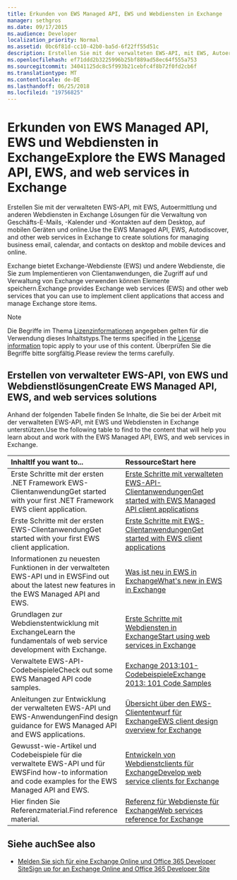 ```yaml
---
title: Erkunden von EWS Managed API, EWS und Webdiensten in Exchange
manager: sethgros
ms.date: 09/17/2015
ms.audience: Developer
localization_priority: Normal
ms.assetid: 0bc6f81d-cc10-42b0-ba5d-6f22ff55d51c
description: Erstellen Sie mit der verwalteten EWS-API, mit EWS, Autoermittlung und anderen Webdiensten in Exchange Lösungen für die Verwaltung von Geschäfts-E-Mails, -Kalender und -Kontakten auf dem Desktop, auf mobilen Geräten und online.
ms.openlocfilehash: ef71ddd2b3225996b25bf889ad58ec64f555a753
ms.sourcegitcommit: 34041125dc8c5f993b21cebfc4f8b72f0fd2cb6f
ms.translationtype: MT
ms.contentlocale: de-DE
ms.lasthandoff: 06/25/2018
ms.locfileid: "19756825"
---
```

# <a name="explore-the-ews-managed-api-ews-and-web-services-in-exchange"></a><span data-ttu-id="deee5-103">Erkunden von EWS Managed API, EWS und Webdiensten in Exchange</span><span class="sxs-lookup"><span data-stu-id="deee5-103">Explore the EWS Managed API, EWS, and web services in Exchange</span></span>

<span data-ttu-id="deee5-104">Erstellen Sie mit der verwalteten EWS-API, mit EWS, Autoermittlung und anderen Webdiensten in Exchange Lösungen für die Verwaltung von Geschäfts-E-Mails, -Kalender und -Kontakten auf dem Desktop, auf mobilen Geräten und online.</span><span class="sxs-lookup"><span data-stu-id="deee5-104">Use the EWS Managed API, EWS, Autodiscover, and other web services in Exchange to create solutions for managing business email, calendar, and contacts on desktop and mobile devices and online.</span></span> 
  
<span data-ttu-id="deee5-105">Exchange bietet Exchange-Webdienste (EWS) und andere Webdienste, die Sie zum Implementieren von Clientanwendungen, die Zugriff auf und Verwaltung von Exchange verwenden können Elemente speichern.</span><span class="sxs-lookup"><span data-stu-id="deee5-105">Exchange provides Exchange web services (EWS) and other web services that you can use to implement client applications that access and manage Exchange store items.</span></span>
  
> [!NOTE]
> <span data-ttu-id="deee5-106">Die Begriffe im Thema [Lizenzinformationen](license-information.md) angegeben gelten für die Verwendung dieses Inhaltstyps.</span><span class="sxs-lookup"><span data-stu-id="deee5-106">The terms specified in the [License information](license-information.md) topic apply to your use of this content.</span></span> <span data-ttu-id="deee5-107">Überprüfen Sie die Begriffe bitte sorgfältig.</span><span class="sxs-lookup"><span data-stu-id="deee5-107">Please review the terms carefully.</span></span> 
  
## <a name="create-ews-managed-api-ews-and-web-services-solutions"></a><span data-ttu-id="deee5-108">Erstellen von verwalteter EWS-API, von EWS und Webdienstlösungen</span><span class="sxs-lookup"><span data-stu-id="deee5-108">Create EWS Managed API, EWS, and web services solutions</span></span>

<span data-ttu-id="deee5-109">Anhand der folgenden Tabelle finden Se Inhalte, die Sie bei der Arbeit mit der verwalteten EWS-API, mit EWS und Webdiensten in Exchange unterstützen.</span><span class="sxs-lookup"><span data-stu-id="deee5-109">Use the following table to find to the content that will help you learn about and work with the EWS Managed API, EWS, and web services in Exchange.</span></span>
  
|<span data-ttu-id="deee5-110">Inhalt</span><span class="sxs-lookup"><span data-stu-id="deee5-110">If you want to...</span></span>|<span data-ttu-id="deee5-111">Ressource</span><span class="sxs-lookup"><span data-stu-id="deee5-111">Start here</span></span>|
|:-----|:-----|
|<span data-ttu-id="deee5-112">Erste Schritte mit der ersten .NET Framework EWS-Clientanwendung</span><span class="sxs-lookup"><span data-stu-id="deee5-112">Get started with your first .NET Framework EWS client application.</span></span>  <br/> |[<span data-ttu-id="deee5-113">Erste Schritte mit verwalteten EWS-API-Clientanwendungen</span><span class="sxs-lookup"><span data-stu-id="deee5-113">Get started with EWS Managed API client applications</span></span>](get-started-with-ews-managed-api-client-applications.md) <br/> |
|<span data-ttu-id="deee5-114">Erste Schritte mit der ersten EWS-Clientanwendung</span><span class="sxs-lookup"><span data-stu-id="deee5-114">Get started with your first EWS client application.</span></span>  <br/> |[<span data-ttu-id="deee5-115">Erste Schritte mit EWS-Clientanwendungen</span><span class="sxs-lookup"><span data-stu-id="deee5-115">Get started with EWS client applications</span></span>](get-started-with-ews-client-applications.md) <br/> |
|<span data-ttu-id="deee5-116">Informationen zu neuesten Funktionen in der verwalteten EWS-API und in EWS</span><span class="sxs-lookup"><span data-stu-id="deee5-116">Find out about the latest new features in the EWS Managed API and EWS.</span></span>  <br/> |[<span data-ttu-id="deee5-117">Was ist neu in EWS in Exchange</span><span class="sxs-lookup"><span data-stu-id="deee5-117">What's new in EWS in Exchange</span></span>](whats-new-in-ews-and-other-web-services-in-exchange.md) <br/> |
|<span data-ttu-id="deee5-118">Grundlagen zur Webdienstentwicklung mit Exchange</span><span class="sxs-lookup"><span data-stu-id="deee5-118">Learn the fundamentals of web service development with Exchange.</span></span>  <br/> |[<span data-ttu-id="deee5-119">Erste Schritte mit Webdiensten in Exchange</span><span class="sxs-lookup"><span data-stu-id="deee5-119">Start using web services in Exchange</span></span>](start-using-web-services-in-exchange.md) <br/> |
|<span data-ttu-id="deee5-120">Verwaltete EWS-API-Codebeispiele</span><span class="sxs-lookup"><span data-stu-id="deee5-120">Check out some EWS Managed API code samples.</span></span>  <br/> |[<span data-ttu-id="deee5-121">Exchange 2013:101-Codebeispiele</span><span class="sxs-lookup"><span data-stu-id="deee5-121">Exchange 2013: 101 Code Samples</span></span>](http://code.msdn.microsoft.com/exchange/Exchange-2013-101-Code-3c38582c) <br/> |
|<span data-ttu-id="deee5-122">Anleitungen zur Entwicklung der verwalteten EWS-API und EWS-Anwendungen</span><span class="sxs-lookup"><span data-stu-id="deee5-122">Find design guidance for EWS Managed API and EWS applications.</span></span>  <br/> |[<span data-ttu-id="deee5-123">Übersicht über den EWS-Cliententwurf für Exchange</span><span class="sxs-lookup"><span data-stu-id="deee5-123">EWS client design overview for Exchange</span></span>](ews-client-design-overview-for-exchange.md) <br/> |
|<span data-ttu-id="deee5-124">Gewusst-wie-Artikel und Codebeispiele für die verwaltete EWS-API und für EWS</span><span class="sxs-lookup"><span data-stu-id="deee5-124">Find how-to information and code examples for the EWS Managed API and EWS.</span></span>  <br/> |[<span data-ttu-id="deee5-125">Entwickeln von Webdienstclients für Exchange</span><span class="sxs-lookup"><span data-stu-id="deee5-125">Develop web service clients for Exchange</span></span>](develop-web-service-clients-for-exchange.md) <br/> |
|<span data-ttu-id="deee5-126">Hier finden Sie Referenzmaterial.</span><span class="sxs-lookup"><span data-stu-id="deee5-126">Find reference material.</span></span>  <br/> |[<span data-ttu-id="deee5-127">Referenz für Webdienste für Exchange</span><span class="sxs-lookup"><span data-stu-id="deee5-127">Web services reference for Exchange</span></span>](../web-service-reference/web-services-reference-for-exchange.md) <br/> |
   
## <a name="see-also"></a><span data-ttu-id="deee5-128">Siehe auch</span><span class="sxs-lookup"><span data-stu-id="deee5-128">See also</span></span>
    
- [<span data-ttu-id="deee5-129">Melden Sie sich für eine Exchange Online und Office 365 Developer Site</span><span class="sxs-lookup"><span data-stu-id="deee5-129">Sign up for an Exchange Online and Office 365 Developer Site</span></span>](https://docs.microsoft.com/en-us/sharepoint/dev/sp-add-ins/set-up-a-development-environment-for-sharepoint-add-ins-on-office-365)
    


